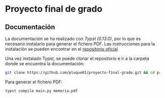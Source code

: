 # Proyecto final de grado
## Documentación
La documentación se ha realizado con _Typst (0.13.0)_, por lo que es necesario instalarlo para generar el fichero PDF. Las instrucciones para la instalación se pueden encontrar en el [repositorio oficial](https://github.com/typst/typst?tab=readme-ov-file#installation).

Una vez instalado Typst, se puede clonar el repositorio e ir a la carpeta donde se encuentra la documentación:
```sh
git clone https://github.com/pluque01/proyecto-final-grado.git && cd proyecto-final-grado/doc
```

Para generar el fichero PDF:
```sh
typst compile main.py memoria.pdf
```